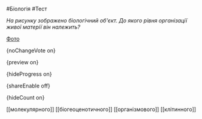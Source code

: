 #Біологія #Тест

*На рисунку зображено біологічний об'єкт. До якого рівня організації живої матерії він належить?*

[Фото](https://zno.osvita.ua//doc/images/znotest/80/8076/1_33.jpg)

{noChangeVote on}

{preview on}

{hideProgress on}

{shareEnable off}

{hideCount on}

[[молекулярного]]
[[біогеоценотичного]]
[[організмового]]
[[клітинного]]
